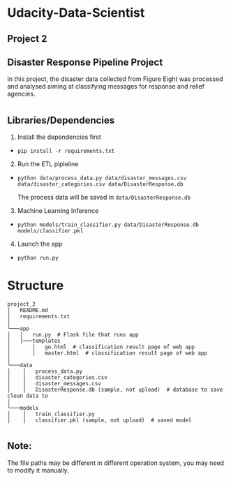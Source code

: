 # Udacity-Data-Scientist

## Project 2


## Disaster Response Pipeline Project

In this project, the disaster data collected from Figure Eight was processed and analysed aiming at classifying messages for response and relief agencies.

#

## Libraries/Dependencies

1. Install the dependencies first

- ```pip install -r requirements.txt```

2. Run the ETL pipleline

- ```python data/process_data.py data/disaster_messages.csv data/disaster_categories.csv data/DisasterResponse.db```

  The process data will be saved in ```data/DisasterResponse.db```

3. Machine Learning Inference

- ```python models/train_classifier.py data/DisasterResponse.db models/classifier.pkl```

4. Launch the app
- ```python run.py```

#

# Structure
```
project_2
│   README.md
│   requirements.txt
│
└───app
│   │   run.py  # Flask file that runs app
│   │───templates
│       │   go.html  # classification result page of web app
│       │   master.html  # classification result page of web app
│   
└───data
│    │   process_data.py
│    │   disaster_categories.csv
│    │   disaster_messages.csv
│    │   DisasterResponse.db (sample, not upload)  # database to save clean data to
│   
└───models
│    │   train_classifier.py
│    │   classifier.pkl (sample, not upload)  # saved model
```

#
## Note:
The file paths may be different in different operation system, you may need to modify it manually.